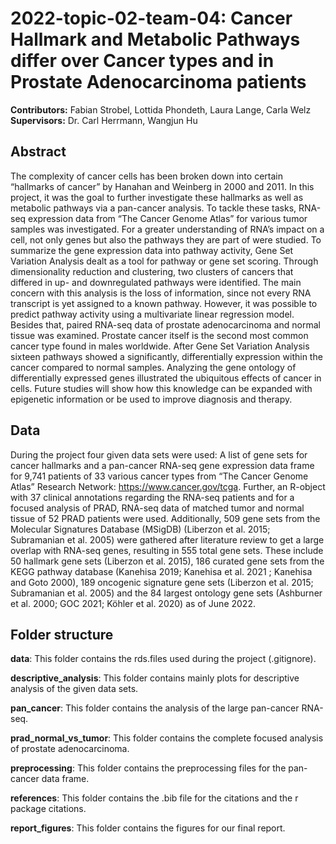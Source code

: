 # 2022-topic-02-team-04: Cancer Hallmark and Metabolic Pathways differ over Cancer types and in Prostate Adenocarcinoma patients

**Contributors:** Fabian Strobel, Lottida Phondeth, Laura Lange, Carla Welz <br>
**Supervisors:** Dr. Carl Herrmann, Wangjun Hu

## Abstract
The complexity of cancer cells has been broken down into certain “hallmarks of cancer” by Hanahan and Weinberg in 2000 and 2011. In this project, it was the goal to further investigate these hallmarks as well as metabolic pathways via a pan-cancer analysis. To tackle these tasks, RNA-seq expression data from “The Cancer Genome Atlas” for various tumor samples was investigated. For a greater understanding of RNA’s impact on a cell, not only genes but also the pathways they are part of were studied. To summarize the gene expression data into pathway activity, Gene Set Variation Analysis dealt as a tool for pathway or gene set scoring. Through dimensionality reduction and clustering, two clusters of cancers that differed in up- and downregulated pathways were identified. The main concern with this analysis is the loss of information, since not every RNA transcript is yet assigned to a known pathway. However, it was possible to predict pathway activity using a multivariate linear regression model.
Besides that, paired RNA-seq data of prostate adenocarcinoma and normal tissue was examined. Prostate cancer itself is the second most common cancer type found in males worldwide. After Gene Set Variation Analysis sixteen pathways showed a significantly, differentially expression within the cancer compared to normal samples. Analyzing the gene ontology of differentially expressed genes illustrated the ubiquitous effects of cancer in cells. Future studies will show how this knowledge can be expanded with epigenetic information or be used to improve diagnosis and therapy.

## Data
During the project four given data sets were used: A list of gene sets for cancer hallmarks and a pan-cancer RNA-seq gene expression data frame for 9,741 patients of 33 various cancer types from “The Cancer Genome Atlas” Research Network: https://www.cancer.gov/tcga. Further, an R-object with 37 clinical annotations regarding the RNA-seq patients and for a focused analysis of PRAD, RNA-seq data of matched tumor and normal tissue of 52 PRAD patients were used. Additionally, 509 gene sets from the Molecular Signatures Database (MSigDB) (Liberzon et al. 2015; Subramanian et al. 2005) were gathered after literature review to get a large overlap with RNA-seq genes, resulting in 555 total gene sets. These include 50 hallmark gene sets (Liberzon et al. 2015), 186 curated gene sets from the KEGG pathway database (Kanehisa 2019; Kanehisa et al. 2021 ; Kanehisa and Goto 2000), 189 oncogenic signature gene sets (Liberzon et al. 2015; Subramanian et al. 2005) and the 84 largest ontology gene sets (Ashburner et al. 2000; GOC 2021; Köhler et al. 2020) as of June 2022.

## Folder structure

**data**: This folder contains the rds.files used during the project (.gitignore).

**descriptive_analysis**: This folder contains mainly plots for descriptive analysis of the given data sets.

**pan_cancer**: This folder contains the analysis of the large pan-cancer RNA-seq.

**prad_normal_vs_tumor**: This folder contains the complete focused analysis of prostate adenocarcinoma.

**preprocessing**: This folder contains the preprocessing files for the pan-cancer data frame.

**references**: This folder contains the .bib file for the citations and the r package citations.

**report_figures**: This folder contains the figures for our final report.

